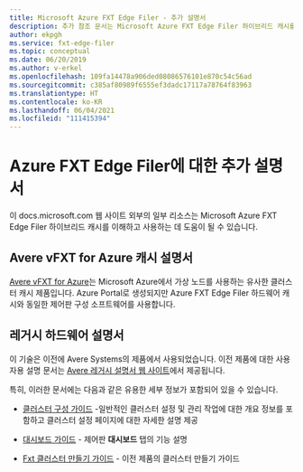 ```yaml
---
title: Microsoft Azure FXT Edge Filer - 추가 설명서
description: 추가 참조 문서는 Microsoft Azure FXT Edge Filer 하이브리드 캐시를 이해하고 사용하는 데 도움이 됩니다.
author: ekpgh
ms.service: fxt-edge-filer
ms.topic: conceptual
ms.date: 06/20/2019
ms.author: v-erkel
ms.openlocfilehash: 109fa14478a906ded08086576101e870c54c56ad
ms.sourcegitcommit: c385af80989f6555ef3dadc17117a78764f83963
ms.translationtype: HT
ms.contentlocale: ko-KR
ms.lasthandoff: 06/04/2021
ms.locfileid: "111415394"
---
```

# <a name="additional-documentation-for-azure-fxt-edge-filer"></a>Azure FXT Edge Filer에 대한 추가 설명서

이 docs.microsoft.com 웹 사이트 외부의 일부 리소스는 Microsoft Azure FXT Edge Filer 하이브리드 캐시를 이해하고 사용하는 데 도움이 될 수 있습니다.

## <a name="avere-vfxt-for-azure-cache-documentation"></a>Avere vFXT for Azure 캐시 설명서

[Avere vFXT for Azure](../avere-vfxt/index.yml)는 Microsoft Azure에서 가상 노드를 사용하는 유사한 클러스터 캐시 제품입니다. Azure Portal로 생성되지만 Azure FXT Edge Filer 하드웨어 캐시와 동일한 제어판 구성 소프트웨어를 사용합니다.

## <a name="legacy-hardware-documentation"></a>레거시 하드웨어 설명서

이 기술은 이전에 Avere Systems의 제품에서 사용되었습니다. 이전 제품에 대한 사용자용 설명 문서는 [Avere 레거시 설명서 웹 사이트](https://azure.github.io/Avere/)에서 제공됩니다.

특히, 이러한 문서에는 다음과 같은 유용한 세부 정보가 포함되어 있을 수 있습니다.

* [클러스터 구성 가이드](https://azure.github.io/Avere/legacy/ops_guide/4_7/html/ops_conf_index.html) -일반적인 클러스터 설정 및 관리 작업에 대한 개요 정보를 포함하고 클러스터 설정 페이지에 대한 자세한 설명 제공

* [대시보드 가이드](https://azure.github.io/Avere/legacy/dashboard/4_7/html/ops_dashboard_index.html) - 제어판 **대시보드** 탭의 기능 설명

* [Fxt 클러스터 만들기 가이드](https://azure.github.io/Avere/legacy/create_cluster/4_8/html/create_index.html) - 이전 제품의 클러스터 만들기 가이드